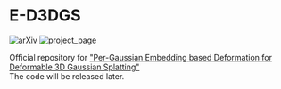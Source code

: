 #  E-D3DGS

[![arXiv](https://img.shields.io/badge/arXiv-2404.03613-006600)](https://arxiv.org/abs/2404.03613) 
[![project_page](https://img.shields.io/badge/project_page-68BC71)](https://jeongminb.github.io/e-d3dgs/)

Official repository for <a href="https://arxiv.org/abs/2404.03613">"Per-Gaussian Embedding based Deformation for Deformable 3D Gaussian Splatting"</a><br>
The code will be released later.

